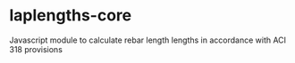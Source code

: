 # laplengths-core
Javascript module to calculate rebar length lengths in accordance with ACI 318 provisions
